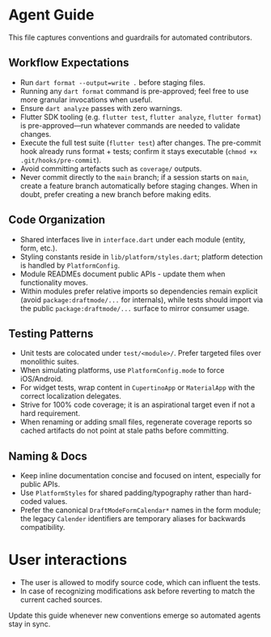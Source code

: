 # Agent Guide

This file captures conventions and guardrails for automated contributors.

## Workflow Expectations
- Run `dart format --output=write .` before staging files.
- Running any `dart format` command is pre-approved; feel free to use more
  granular invocations when useful.
- Ensure `dart analyze` passes with zero warnings.
- Flutter SDK tooling (e.g. `flutter test`, `flutter analyze`, `flutter format`)
  is pre-approved—run whatever commands are needed to validate changes.
- Execute the full test suite (`flutter test`) after changes. The pre-commit
  hook already runs format + tests; confirm it stays executable (`chmod +x
  .git/hooks/pre-commit`).
- Avoid committing artefacts such as `coverage/` outputs.
- Never commit directly to the `main` branch; if a session starts on `main`,
  create a feature branch automatically before staging changes. When in doubt,
  prefer creating a new branch before making edits.

## Code Organization
- Shared interfaces live in `interface.dart` under each module (entity, form,
  etc.).
- Styling constants reside in `lib/platform/styles.dart`; platform detection is
  handled by `PlatformConfig`.
- Module READMEs document public APIs - update them when functionality moves.
- Within modules prefer relative imports so dependencies remain explicit (avoid
  `package:draftmode/...` for internals), while tests should import via the
  public `package:draftmode/...` surface to mirror consumer usage.

## Testing Patterns
- Unit tests are colocated under `test/<module>/`. Prefer targeted files over
  monolithic suites.
- When simulating platforms, use `PlatformConfig.mode` to force iOS/Android.
- For widget tests, wrap content in `CupertinoApp` or `MaterialApp` with the
  correct localization delegates.
- Strive for 100% code coverage; it is an aspirational target even if not a
  hard requirement.
- When renaming or adding small files, regenerate coverage reports so cached
  artifacts do not point at stale paths before committing.

## Naming & Docs
- Keep inline documentation concise and focused on intent, especially for
  public APIs.
- Use `PlatformStyles` for shared padding/typography rather than hard-coded
  values.
- Prefer the canonical `DraftModeFormCalendar*` names in the form module; the
  legacy `Calender` identifiers are temporary aliases for backwards
  compatibility.

# User interactions
- The user is allowed to modify source code, which can influent the tests. 
- In case of recognizing modifications ask before reverting to match the current cached sources.

Update this guide whenever new conventions emerge so automated agents stay in
sync.

